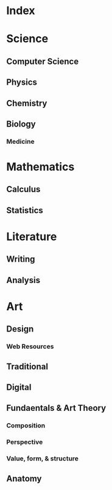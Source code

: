# Index

# Science

## Computer Science

## Physics

## Chemistry

## Biology

### Medicine





# Mathematics

## Calculus

## Statistics 



# Literature

## Writing

## Analysis

# Art

## Design

###  Web Resources

## Traditional

## Digital 

## Fundaentals & Art Theory

### Composition

### Perspective

### Value, form, & structure

## Anatomy



